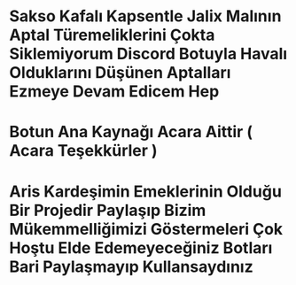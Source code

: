 # Sakso Kafalı Kapsentle Jalix Malının Aptal Türemeliklerini Çokta Siklemiyorum Discord Botuyla Havalı Olduklarını Düşünen Aptalları Ezmeye Devam Edicem Hep

# Botun Ana Kaynağı Acara Aittir ( Acara Teşekkürler )

# Aris Kardeşimin Emeklerinin Olduğu Bir Projedir Paylaşıp Bizim Mükemmelliğimizi Göstermeleri Çok Hoştu Elde Edemeyeceğiniz Botları Bari Paylaşmayıp Kullansaydınız
